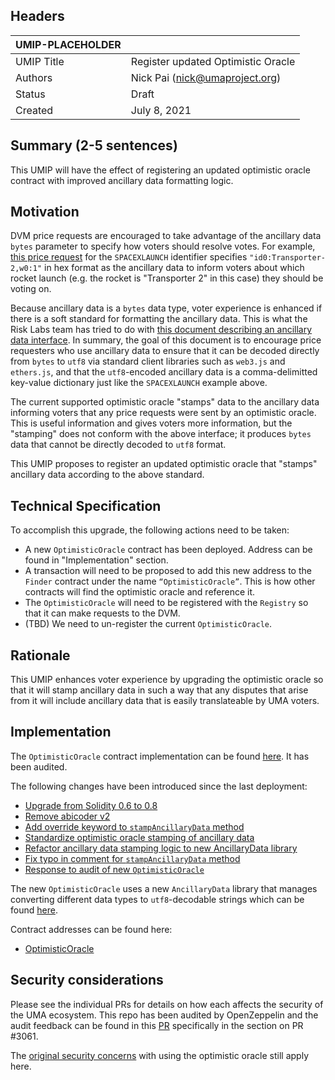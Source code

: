 ## Headers
| UMIP-PLACEHOLDER    |                                                                                                                                          |
|------------|------------------------------------------------------------------------------------------------------------------------------------------|
| UMIP Title | Register updated Optimistic Oracle             |
| Authors    | Nick Pai (nick@umaproject.org) |
| Status     | Draft                                                                                                                                    |
| Created    | July 8, 2021                                                                                                                           |

## Summary (2-5 sentences)
This UMIP will have the effect of registering an updated optimistic oracle contract with improved ancillary data formatting logic.

## Motivation
DVM price requests are encouraged to take advantage of the ancillary data `bytes` parameter to specify how voters should resolve votes. For example, [this price request](https://etherscan.io/tx/0x9d7a592c2d5dcd72b638967efff008f208bc1e5b06a0fa02b50114accf459370#eventlog) for the `SPACEXLAUNCH` identifier specifies `"id0:Transporter-2,w0:1"` in hex format as the ancillary data to inform voters about which rocket launch (e.g. the rocket is "Transporter 2" in this case) they should be voting on.

Because ancillary data is a `bytes` data type, voter experience is enhanced if there is a soft standard for formatting the ancillary data. This is what the Risk Labs team has tried to do with [this document describing an ancillary data interface](https://docs.google.com/document/d/1zhKKjgY1BupBGPPrY_WOJvui0B6DMcd-xDR8-9-SPDw/edit?usp=sharing). In summary, the goal of this document is to encourage price requesters who use ancillary data to ensure that it can be decoded directly from `bytes` to `utf8` via standard client libraries such as `web3.js` and `ethers.js`, and that the `utf8`-encoded ancillary data is a comma-delimitted key-value dictionary just like the `SPACEXLAUNCH` example above.

The current supported optimistic oracle "stamps" data to the ancillary data informing voters that any price requests were sent by an optimistic oracle. This is useful information and gives voters more information, but the "stamping" does not conform with the above interface; it produces `bytes` data that cannot be directly decoded to `utf8` format. 

This UMIP proposes to register an updated optimistic oracle that "stamps" ancillary data according to the above standard.

## Technical Specification
To accomplish this upgrade, the following actions need to be taken:
- A new `OptimisticOracle` contract has been deployed. Address can be found in "Implementation" section.
- A transaction will need to be proposed to add this new address to the `Finder` contract under the name `“OptimisticOracle”`. This is how other contracts will find the optimistic oracle and reference it.
- The `OptimisticOracle` will need to be registered with the `Registry` so that it can make requests to the DVM.
- (TBD) We need to un-register the current `OptimisticOracle`.

## Rationale

This UMIP enhances voter experience by upgrading the optimistic oracle so that it will stamp ancillary data in such a way that any disputes that arise from it will include ancillary data that is easily translateable by UMA voters.

## Implementation

The `OptimisticOracle` contract implementation can be found [here](https://github.com/UMAprotocol/protocol/blob/master/packages/core/contracts/oracle/implementation/OptimisticOracle.sol). It has been audited.

The following changes have been introduced since the last deployment:
- [Upgrade from Solidity 0.6 to 0.8](https://github.com/UMAprotocol/protocol/commit/5db0d7178cd6a3c807db4586eeb22a16229e9213#diff-ddccb329354a2589ec298040dd90f48a74ddaa5129516804145af7e6b8ca6327)
- [Remove abicoder v2](https://github.com/UMAprotocol/protocol/commit/a0cdf22ac57209d0fa760863b7d18a100e68df16#diff-ddccb329354a2589ec298040dd90f48a74ddaa5129516804145af7e6b8ca6327)
- [Add override keyword to `stampAncillaryData` method](https://github.com/UMAprotocol/protocol/commit/6c8fd405bc156a8b8765c71f70092f2d0a9d7b0d#diff-ddccb329354a2589ec298040dd90f48a74ddaa5129516804145af7e6b8ca6327)
- [Standardize optimistic oracle stamping of ancillary data](https://github.com/UMAprotocol/protocol/commit/43d569f66af0323813716927ef2dcc8c7f60dd33#diff-ddccb329354a2589ec298040dd90f48a74ddaa5129516804145af7e6b8ca6327)
- [Refactor ancillary data stamping logic to new AncillaryData library](https://github.com/UMAprotocol/protocol/commit/a3bf46270787cbaae4ed2218f064b1217c153a50#diff-ddccb329354a2589ec298040dd90f48a74ddaa5129516804145af7e6b8ca6327)
- [Fix typo in comment for `stampAncillaryData` method](https://github.com/UMAprotocol/protocol/commit/d146d4feddcf99e157a909032a3071e95ca51eb9#diff-ddccb329354a2589ec298040dd90f48a74ddaa5129516804145af7e6b8ca6327)
- [Response to audit of new `OptimisticOracle`](https://github.com/UMAprotocol/protocol/commit/dd211c4e3825fe007d1161025a34e9901b26031a#diff-ddccb329354a2589ec298040dd90f48a74ddaa5129516804145af7e6b8ca6327)

The new `OptimisticOracle` uses a new `AncillaryData` library that manages converting different data types to `utf8`-decodable strings which can be found [here](https://github.com/UMAprotocol/protocol/blob/master/packages/core/contracts/common/implementation/AncillaryData.sol).

Contract addresses can be found here:
- [OptimisticOracle](https://etherscan.io/address/0xc43767f4592df265b4a9f1a398b97ff24f38c6a6#code)

## Security considerations
Please see the individual PRs for details on how each affects the security of the UMA ecosystem. This repo has been audited by OpenZeppelin and the audit feedback can be found in this [PR](https://github.com/UMAprotocol/protocol/pull/3188) specifically in the section on PR #3061.

The [original security concerns](https://github.com/UMAprotocol/UMIPs/blob/master/UMIPs/umip-52.md#security-considerations) with using the optimistic oracle still apply here.